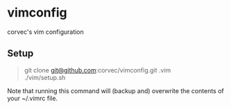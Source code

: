 vimconfig
=========

corvec's vim configuration

## Setup

> git clone git@github.com:corvec/vimconfig.git .vim  
> ./vim/setup.sh

Note that running this command will (backup and) overwrite the contents of your ~/.vimrc file.
